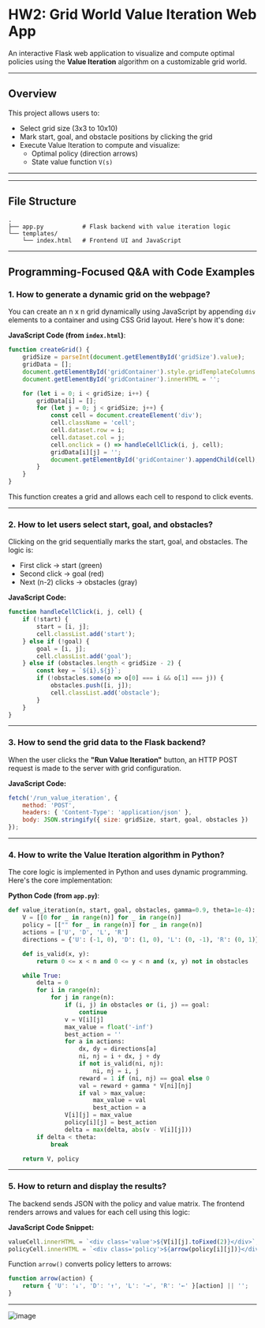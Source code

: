 # HW2: Grid World Value Iteration Web App

An interactive Flask web application to visualize and compute optimal policies using the **Value Iteration** algorithm on a customizable grid world.

---

## Overview
This project allows users to:
- Select grid size (3x3 to 10x10)
- Mark start, goal, and obstacle positions by clicking the grid
- Execute Value Iteration to compute and visualize:
  - Optimal policy (direction arrows)
  - State value function `V(s)`

---


---

## File Structure
```
.
├── app.py           # Flask backend with value iteration logic
└── templates/
    └── index.html   # Frontend UI and JavaScript
```

---

## Programming-Focused Q&A with Code Examples

### 1. **How to generate a dynamic grid on the webpage?**
You can create an n x n grid dynamically using JavaScript by appending `div` elements to a container and using CSS Grid layout. Here's how it's done:

**JavaScript Code (from `index.html`)**:
```javascript
function createGrid() {
    gridSize = parseInt(document.getElementById('gridSize').value);
    gridData = [];
    document.getElementById('gridContainer').style.gridTemplateColumns = `repeat(${gridSize}, 50px)`;
    document.getElementById('gridContainer').innerHTML = '';

    for (let i = 0; i < gridSize; i++) {
        gridData[i] = [];
        for (let j = 0; j < gridSize; j++) {
            const cell = document.createElement('div');
            cell.className = 'cell';
            cell.dataset.row = i;
            cell.dataset.col = j;
            cell.onclick = () => handleCellClick(i, j, cell);
            gridData[i][j] = '';
            document.getElementById('gridContainer').appendChild(cell);
        }
    }
}
```
This function creates a grid and allows each cell to respond to click events.

---

### 2. **How to let users select start, goal, and obstacles?**
Clicking on the grid sequentially marks the start, goal, and obstacles. The logic is:
- First click → start (green)
- Second click → goal (red)
- Next (n-2) clicks → obstacles (gray)

**JavaScript Code:**
```javascript
function handleCellClick(i, j, cell) {
    if (!start) {
        start = [i, j];
        cell.classList.add('start');
    } else if (!goal) {
        goal = [i, j];
        cell.classList.add('goal');
    } else if (obstacles.length < gridSize - 2) {
        const key = `${i},${j}`;
        if (!obstacles.some(o => o[0] === i && o[1] === j)) {
            obstacles.push([i, j]);
            cell.classList.add('obstacle');
        }
    }
}
```

---

### 3. **How to send the grid data to the Flask backend?**
When the user clicks the **"Run Value Iteration"** button, an HTTP POST request is made to the server with grid configuration.

**JavaScript Code:**
```javascript
fetch('/run_value_iteration', {
    method: 'POST',
    headers: { 'Content-Type': 'application/json' },
    body: JSON.stringify({ size: gridSize, start, goal, obstacles })
});
```

---

### 4. **How to write the Value Iteration algorithm in Python?**
The core logic is implemented in Python and uses dynamic programming. Here's the core implementation:

**Python Code (from `app.py`)**:
```python
def value_iteration(n, start, goal, obstacles, gamma=0.9, theta=1e-4):
    V = [[0 for _ in range(n)] for _ in range(n)]
    policy = [["" for _ in range(n)] for _ in range(n)]
    actions = ['U', 'D', 'L', 'R']
    directions = {'U': (-1, 0), 'D': (1, 0), 'L': (0, -1), 'R': (0, 1)}

    def is_valid(x, y):
        return 0 <= x < n and 0 <= y < n and (x, y) not in obstacles

    while True:
        delta = 0
        for i in range(n):
            for j in range(n):
                if (i, j) in obstacles or (i, j) == goal:
                    continue
                v = V[i][j]
                max_value = float('-inf')
                best_action = ''
                for a in actions:
                    dx, dy = directions[a]
                    ni, nj = i + dx, j + dy
                    if not is_valid(ni, nj):
                        ni, nj = i, j
                    reward = 1 if (ni, nj) == goal else 0
                    val = reward + gamma * V[ni][nj]
                    if val > max_value:
                        max_value = val
                        best_action = a
                V[i][j] = max_value
                policy[i][j] = best_action
                delta = max(delta, abs(v - V[i][j]))
        if delta < theta:
            break

    return V, policy
```

---

### 5. **How to return and display the results?**
The backend sends JSON with the policy and value matrix. The frontend renders arrows and values for each cell using this logic:

**JavaScript Code Snippet:**
```javascript
valueCell.innerHTML = `<div class='value'>${V[i][j].toFixed(2)}</div>`;
policyCell.innerHTML = `<div class='policy'>${arrow(policy[i][j])}</div>`;
```

Function `arrow()` converts policy letters to arrows:
```javascript
function arrow(action) {
    return { 'U': '↓', 'D': '↑', 'L': '→', 'R': '←' }[action] || '';
}
```

---

![image](https://github.com/user-attachments/assets/0f181c21-ea71-424b-99d1-05d0cd8adca1)

